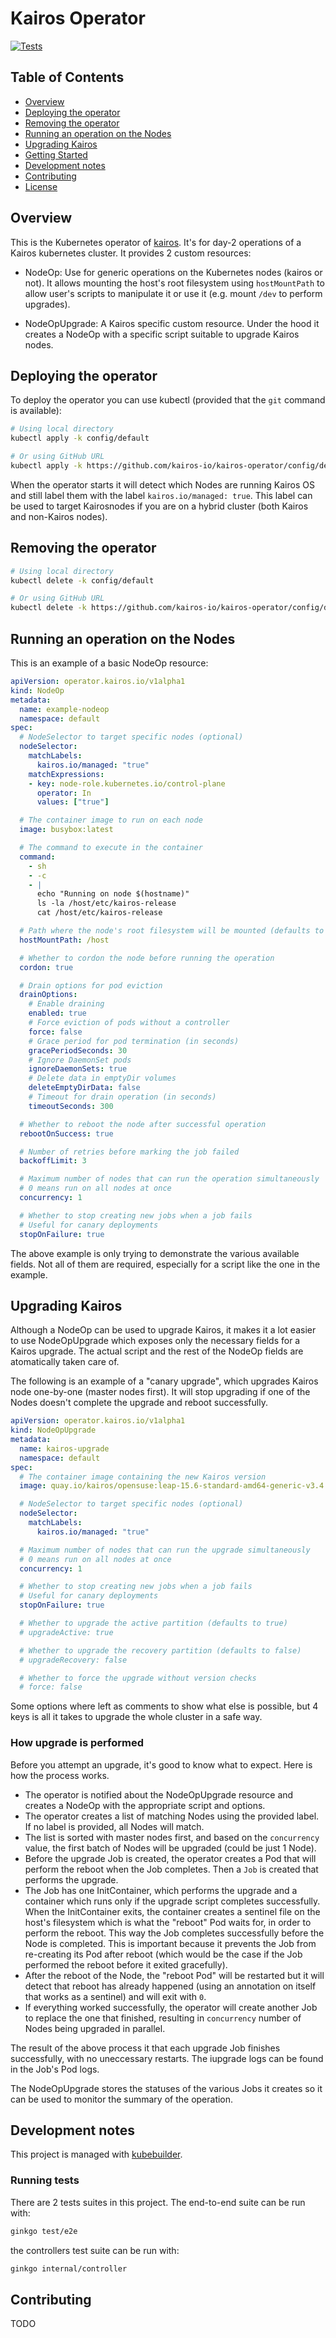 # Kairos Operator

[![Tests](https://github.com/kairos-io/kairos-operator/actions/workflows/test.yml/badge.svg)](https://github.com/kairos-io/kairos-operator/actions/workflows/test.yml)

## Table of Contents
- [Overview](#overview)
- [Deploying the operator](#deploying-the-operator)
- [Removing the operator](#removing-the-operator)
- [Running an operation on the Nodes](#running-an-operation-on-the-nodes)
- [Upgrading Kairos](#upgrading-kairos)
- [Getting Started](#getting-started)
- [Development notes](#development-notes)
- [Contributing](#contributing)
- [License](#license)

## Overview

This is the Kubernetes operator of [kairos](https://kairos.io). It's for day-2 operations of a Kairos kubernetes cluster. It provides 2 custom resources:

- NodeOp: Use for generic operations on the Kubernetes nodes (kairos or not). It allows mounting the host's root filesystem using `hostMountPath` to allow user's scripts to manipulate it or use it (e.g. mount `/dev` to perform upgrades).

- NodeOpUpgrade: A Kairos specific custom resource. Under the hood it creates a NodeOp with a specific script suitable to upgrade Kairos nodes.

## Deploying the operator

To deploy the operator you can use kubectl (provided that the `git` command is available):

``` bash
# Using local directory
kubectl apply -k config/default

# Or using GitHub URL
kubectl apply -k https://github.com/kairos-io/kairos-operator/config/default
```

When the operator starts it will detect which Nodes are running Kairos OS and still label them with the label `kairos.io/managed: true`. This label can be used to target Kairosnodes if you are on a hybrid cluster (both Kairos and non-Kairos nodes).

## Removing the operator

```bash
# Using local directory
kubectl delete -k config/default

# Or using GitHub URL
kubectl delete -k https://github.com/kairos-io/kairos-operator/config/default
```

## Running an operation on the Nodes

This is an example of a basic NodeOp resource:

```yaml
apiVersion: operator.kairos.io/v1alpha1
kind: NodeOp
metadata:
  name: example-nodeop
  namespace: default
spec:
  # NodeSelector to target specific nodes (optional)
  nodeSelector:
    matchLabels:
      kairos.io/managed: "true"
    matchExpressions:
    - key: node-role.kubernetes.io/control-plane
      operator: In
      values: ["true"]

  # The container image to run on each node
  image: busybox:latest

  # The command to execute in the container
  command: 
    - sh
    - -c
    - |
      echo "Running on node $(hostname)"
      ls -la /host/etc/kairos-release
      cat /host/etc/kairos-release

  # Path where the node's root filesystem will be mounted (defaults to /host)
  hostMountPath: /host

  # Whether to cordon the node before running the operation
  cordon: true

  # Drain options for pod eviction
  drainOptions:
    # Enable draining
    enabled: true
    # Force eviction of pods without a controller
    force: false
    # Grace period for pod termination (in seconds)
    gracePeriodSeconds: 30
    # Ignore DaemonSet pods
    ignoreDaemonSets: true
    # Delete data in emptyDir volumes
    deleteEmptyDirData: false
    # Timeout for drain operation (in seconds)
    timeoutSeconds: 300

  # Whether to reboot the node after successful operation
  rebootOnSuccess: true

  # Number of retries before marking the job failed
  backoffLimit: 3

  # Maximum number of nodes that can run the operation simultaneously
  # 0 means run on all nodes at once
  concurrency: 1

  # Whether to stop creating new jobs when a job fails
  # Useful for canary deployments
  stopOnFailure: true
```

The above example is only trying to demonstrate the various available fields. Not all of them are required, especially for a script like the one in the example.


## Upgrading Kairos

Although a NodeOp can be used to upgrade Kairos, it makes it a lot easier to use NodeOpUpgrade which exposes only the necessary fields for a Kairos upgrade. The actual script and the rest of the NodeOp fields are atomatically taken care of.

The following is an example of a "canary upgrade", which upgrades Kairos node one-by-one (master nodes first). It will stop upgrading if one of the Nodes doesn't complete the upgrade and reboot successfully.

```yaml
apiVersion: operator.kairos.io/v1alpha1
kind: NodeOpUpgrade
metadata:
  name: kairos-upgrade
  namespace: default
spec:
  # The container image containing the new Kairos version
  image: quay.io/kairos/opensuse:leap-15.6-standard-amd64-generic-v3.4.2-k3sv1.30.11-k3s1

  # NodeSelector to target specific nodes (optional)
  nodeSelector:
    matchLabels:
      kairos.io/managed: "true"

  # Maximum number of nodes that can run the upgrade simultaneously
  # 0 means run on all nodes at once
  concurrency: 1

  # Whether to stop creating new jobs when a job fails
  # Useful for canary deployments
  stopOnFailure: true

  # Whether to upgrade the active partition (defaults to true)
  # upgradeActive: true

  # Whether to upgrade the recovery partition (defaults to false)
  # upgradeRecovery: false

  # Whether to force the upgrade without version checks
  # force: false
```

Some options where left as comments to show what else is possible, but 4 keys is all it takes to upgrade the whole cluster in a safe way.

### How upgrade is performed

Before you attempt an upgrade, it's good to know what to expect. Here is how the process works.

- The operator is notified about the NodeOpUpgrade resource and creates a NodeOp with the appropriate script and options.
- The operator creates a list of matching Nodes using the provided label. If no label is provided, all Nodes will match.
- The list is sorted with master nodes first, and based on the `concurrency` value, the first batch of Nodes will be upgraded (could be just 1 Node).
- Before the upgrade Job is created, the operator creates a Pod that will perform the reboot when the Job completes. Then a `Job` is created that performs the upgrade.
- The Job has one InitContainer, which performs the upgrade and a container which runs only if the upgrade script completes successfully. When the InitContainer exits, the container creates a sentinel file on the host's filesystem which is what the "reboot" Pod waits for, in order to perform the reboot. This way the Job completes successfully before the Node is completed. This is important because it prevents the Job from re-creating its Pod after reboot (which would be the case if the Job performed the reboot before it exited gracefully).
- After the reboot of the Node, the "reboot Pod" will be restarted but it will detect that reboot has already happened (using an annotation on itself that works as a sentinel) and will exit with `0`.
- If everything worked successfully, the operator will create another Job to replace the one that finished, resulting in `concurrency` number of Nodes being upgraded in parallel.

The result of the above process it that each upgrade Job finishes successfully, with no uneccessary restarts. The iupgrade logs can be found in the Job's Pod logs.

The NodeOpUpgrade stores the statuses of the various Jobs it creates so it can be used to monitor the summary of the operation.

## Development notes

This project is managed with [kubebuilder](https://book.kubebuilder.io).

### Running tests

There are 2 tests suites in this project. The end-to-end suite can be run with:

```bash
ginkgo test/e2e
```

the controllers test suite can be run with:

```bash
ginkgo internal/controller
```

## Contributing

TODO
